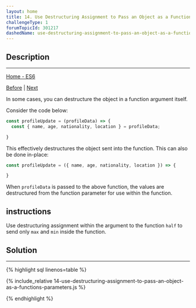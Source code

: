 ```yaml
---
layout: home 
title: 14. Use Destructuring Assignment to Pass an Object as a Function's Parameters
challengeType: 1
forumTopicId: 301217
dashedName: use-destructuring-assignment-to-pass-an-object-as-a-functions-parameters
---
```


<div class="row">
<div class="columnStmt" markdown="1">

## Description
------

[Home - ES6](../es6/README.md)

[Before](./13-use-destructuring-assignment-with-the-rest-parameter-to-reassign-array-elements.md)  | [Next](./15-create-strings-using-template-literals.md)

In some cases, you can destructure the object in a function argument itself.

Consider the code below:

```js
const profileUpdate = (profileData) => {
  const { name, age, nationality, location } = profileData;

}
```

This effectively destructures the object sent into the function. This can also be done in-place:

```js
const profileUpdate = ({ name, age, nationality, location }) => {

}
```

When `profileData` is passed to the above function, the values are destructured from the function parameter for use within the function.

##  instructions 

Use destructuring assignment within the argument to the function `half` to send only `max` and `min` inside the function.


</div>
<div class="columnSol" markdown="1">

## Solution
------

{% highlight sql linenos=table %}

{% include_relative 14-use-destructuring-assignment-to-pass-an-object-as-a-functions-parameters.js %}

{% endhighlight %}

</div>
</div>

